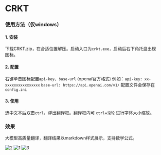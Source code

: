 # CRKT

### 使用方法（仅windows）

#### 1. 安装

下载CRKT.zip，在合适位置解压。启动入口为`crkt.exe`，启动后右下角托盘出现图标。

#### 2. 配置

右键单击图标配置`api-key`、`base-url` (openai官方格式)
例如：`api-key: xx-xxxxxxxxxxxxxxxx`   `base-url: https://api.openai.com/v1/` 
配置文件会保存在`config.ini`

#### 3. 使用

选中文本后双击`ctrl`，弹出翻译框。翻译框内可 `ctrl`+`滚轮` 进行字体大小缩放。

### 效果

大模型高质量翻译，翻译结果以markdown样式展示，支持数学公式。

![2](https://github.com/user-attachments/assets/82c5fc45-d018-4299-8bf7-602e7437c6cb)
![1](https://github.com/user-attachments/assets/88a319b0-0f65-427d-b7ab-9fdb388e5eaa)
![3](https://github.com/user-attachments/assets/99cc16c9-3287-435d-9994-536b94771876)

